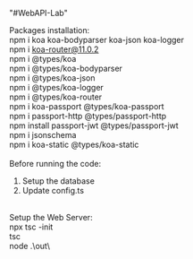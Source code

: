 "#WebAPI-Lab" 

Packages installation:<br />
npm i koa koa-bodyparser koa-json koa-logger <br />
npm i koa-router@11.0.2<br />
npm i @types/koa<br />
npm i @types/koa-bodyparser<br />
npm i @types/koa-json<br />
npm i @types/koa-logger<br />
npm i @types/koa-router<br />
npm i koa-passport @types/koa-passport<br />
npm i passport-http @types/passport-http<br />
npm install passport-jwt @types/passport-jwt<br />
npm i jsonschema<br />
npm i koa-static @types/koa-static<br />
<br />
Before running the code:<br />
1. Setup the database<br />
2. Update config.ts<br />
<br />
Setup the Web Server:<br />
npx tsc -init<br />
tsc<br />
node .\out\<br />